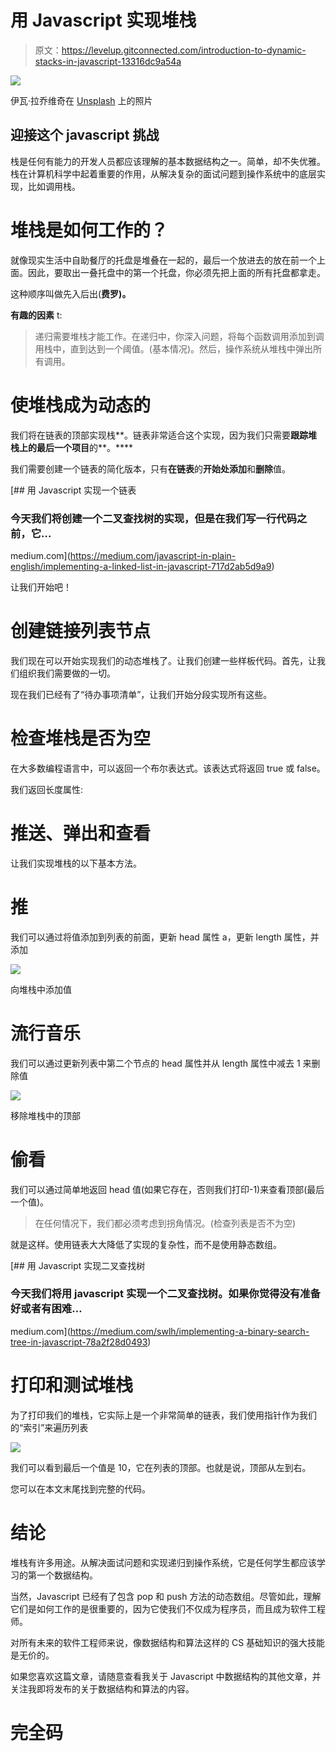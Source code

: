 # 用 Javascript 实现堆栈

> 原文：<https://levelup.gitconnected.com/introduction-to-dynamic-stacks-in-javascript-13316dc9a54a>

![](img/ab46ffcc5eef274eb38f0e07ef9d9b5c.png)

伊瓦·拉乔维奇在 [Unsplash](https://unsplash.com?utm_source=medium&utm_medium=referral) 上的照片

## 迎接这个 javascript 挑战

栈是任何有能力的开发人员都应该理解的基本数据结构之一。简单，却不失优雅。栈在计算机科学中起着重要的作用，从解决复杂的面试问题到操作系统中的底层实现，比如调用栈。

# 堆栈是如何工作的？

就像现实生活中自助餐厅的托盘是堆叠在一起的，最后一个放进去的放在前一个上面。因此，要取出一叠托盘中的第一个托盘，你必须先把上面的所有托盘都拿走。

这种顺序叫做先入后出(**费罗)。**

**有趣的因素** t:

> 递归需要堆栈才能工作。在递归中，你深入问题，将每个函数调用添加到调用栈中，直到达到一个阈值。(基本情况)。然后，操作系统从堆栈中弹出所有调用。

# 使堆栈成为动态的

我们将在链表的顶部实现栈**。链表非常适合这个实现，因为我们只需要**跟踪堆栈上的最后一个项目**的**。****

我们需要创建一个链表的简化版本，只有**在链表**的**开始处添加**和**删除**值。

[](https://medium.com/javascript-in-plain-english/implementing-a-linked-list-in-javascript-717d2ab5d9a9) [## 用 Javascript 实现一个链表

### 今天我们将创建一个二叉查找树的实现，但是在我们写一行代码之前，它…

medium.com](https://medium.com/javascript-in-plain-english/implementing-a-linked-list-in-javascript-717d2ab5d9a9) 

让我们开始吧！

# 创建链接列表节点

我们现在可以开始实现我们的动态堆栈了。让我们创建一些样板代码。首先，让我们组织我们需要做的一切。

现在我们已经有了“待办事项清单”，让我们开始分段实现所有这些。

# **检查堆栈是否为空**

在大多数编程语言中，可以返回一个布尔表达式。该表达式将返回 true 或 false。

我们返回长度属性:

# 推送、弹出和查看

让我们实现堆栈的以下基本方法。

# 推

我们可以通过将值添加到列表的前面，更新 head 属性 a，更新 length 属性，并添加

![](img/3833fe75be4473d9111e7ec32d11bab3.png)

向堆栈中添加值

# 流行音乐

我们可以通过更新列表中第二个节点的 head 属性并从 length 属性中减去 1 来删除值

![](img/400068e2119646b5e498bff2535d544b.png)

移除堆栈中的顶部

# 偷看

我们可以通过简单地返回 head 值(如果它存在，否则我们打印-1)来查看顶部(最后一个值)。

> 在任何情况下，我们都必须考虑到拐角情况。(检查列表是否不为空)

就是这样。使用链表大大降低了实现的复杂性，而不是使用静态数组。

[](https://medium.com/swlh/implementing-a-binary-search-tree-in-javascript-78a2f28d0493) [## 用 Javascript 实现二叉查找树

### 今天我们将用 javascript 实现一个二叉查找树。如果你觉得没有准备好或者有困难…

medium.com](https://medium.com/swlh/implementing-a-binary-search-tree-in-javascript-78a2f28d0493) 

# 打印和测试堆栈

为了打印我们的堆栈，它实际上是一个非常简单的链表，我们使用指针作为我们的“索引”来遍历列表

![](img/0e7694d188dce124546f7ef224a06937.png)

我们可以看到最后一个值是 10，它在列表的顶部。也就是说，顶部从左到右。

您可以在本文末尾找到完整的代码。

# 结论

堆栈有许多用途。从解决面试问题和实现递归到操作系统，它是任何学生都应该学习的第一个数据结构。

当然，Javascript 已经有了包含 pop 和 push 方法的动态数组。尽管如此，理解它们是如何工作的是很重要的，因为它使我们不仅成为程序员，而且成为软件工程师。

对所有未来的软件工程师来说，像数据结构和算法这样的 CS 基础知识的强大技能是无价的。

如果您喜欢这篇文章，请随意查看我关于 Javascript 中数据结构的其他文章，并关注我即将发布的关于数据结构和算法的内容。

# 完全码